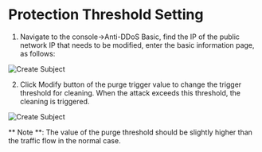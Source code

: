 # Protection Threshold Setting

1. Navigate to the console->Anti-DDoS Basic, find the IP of the public network IP that needs to be modified, enter the basic information page, as follows:

![Create Subject](https://github.com/jdcloudcom/cn/blob/edit/image/Basic%20Anti-DDos/threshold01.png)

2. Click Modify button of the purge trigger value to change the trigger threshold for cleaning. When the attack exceeds this threshold, the cleaning is triggered.

![Create Subject](https://github.com/jdcloudcom/cn/blob/edit/image/Basic%20Anti-DDos/threshold02.png)

** Note **: The value of the purge threshold should be slightly higher than the traffic flow in the normal case.
